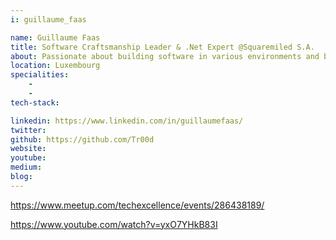 ```yaml
---
i: guillaume_faas

name: Guillaume Faas
title: Software Craftsmanship Leader & .Net Expert @Squaremiled S.A.
about: Passionate about building software in various environments and business sectors | Focus on not just when "It Works", it must also be done well | Mentoring, sharing knowledge and team contribution
location: Luxembourg
specialities:
    - 
    - 
tech-stack: 

linkedin: https://www.linkedin.com/in/guillaumefaas/
twitter: 
github: https://github.com/Tr00d
website: 
youtube: 
medium: 
blog: 
---
```


https://www.meetup.com/techexcellence/events/286438189/

https://www.youtube.com/watch?v=yxO7YHkB83I